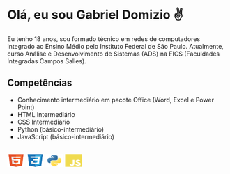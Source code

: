 # Olá, eu sou Gabriel Domizio ✌

Eu tenho 18 anos, sou formado técnico em redes de computadores integrado ao Ensino Médio pelo Instituto Federal de São Paulo. 
Atualmente, curso Análise e Desenvolvimento de Sistemas (ADS) na FICS (Faculdades Integradas Campos Salles). 

## Competências

- Conhecimento intermediário em pacote Office (Word, Excel e Power Point) 
- HTML Intermediário
- CSS Intermediário
- Python (básico-intermediário)
- JavaScript (básico-intermediário)

<div style="display: inline_block"><br>
  <img align="center" alt="HTML" height="30" width="40" src="https://raw.githubusercontent.com/devicons/devicon/master/icons/html5/html5-original.svg">
  <img align="center" alt="CSS" height="30" width="40" src="https://raw.githubusercontent.com/devicons/devicon/master/icons/css3/css3-original.svg">
  <img align="center" alt="Python" height="30" width="40" src="https://raw.githubusercontent.com/devicons/devicon/master/icons/python/python-original.svg">
  <img align="center" alt="Js" height="30" width="40" src="https://raw.githubusercontent.com/devicons/devicon/master/icons/javascript/javascript-plain.svg">
</div>
  
